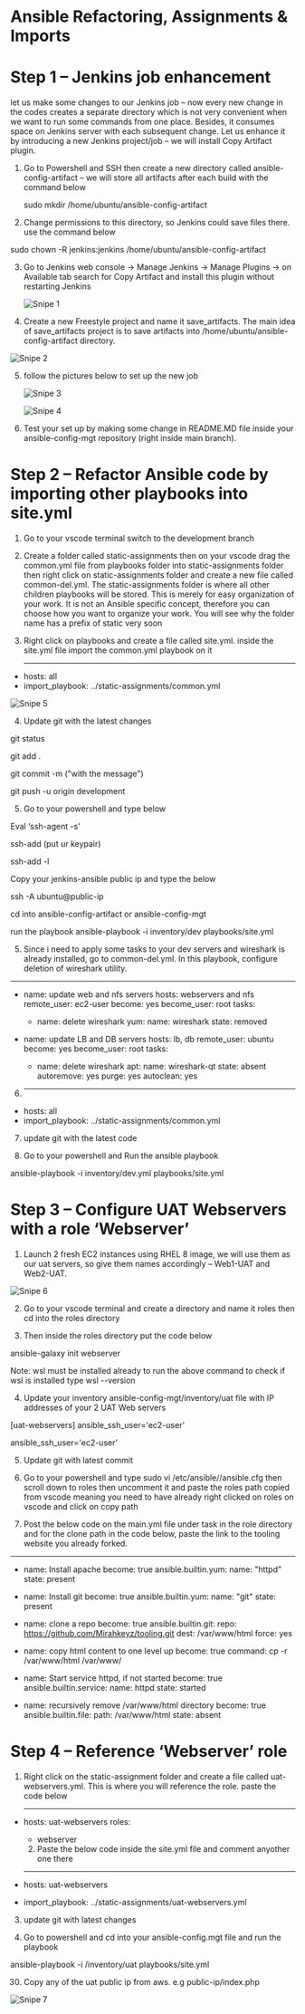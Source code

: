# Ansible Refactoring, Assignments & Imports

# Step 1 – Jenkins job enhancement

let us make some changes to our Jenkins job – now every new change in the codes creates a separate directory which is not very convenient when we want to run some commands from one place. Besides, it consumes space on Jenkins server with each subsequent change. Let us enhance it by introducing a new Jenkins project/job – we will install Copy Artifact plugin.

1. Go to Powershell and SSH then create a new directory called ansible-config-artifact – we will store all artifacts after each build with the command below

   sudo mkdir /home/ubuntu/ansible-config-artifact

2. Change permissions to this directory, so Jenkins could save files there. use the command below

  sudo chown -R jenkins:jenkins /home/ubuntu/ansible-config-artifact

3. Go to Jenkins web console -> Manage Jenkins -> Manage Plugins -> on Available tab search for Copy Artifact and install this plugin without restarting Jenkins

   ![Snipe 1](https://github.com/Mirahkeyz/Darey.io-Projects/assets/134533695/c719db6c-95ad-412e-9f65-59161b81aacc)

4. Create a new Freestyle project and name it save_artifacts. The main idea of save_artifacts project is to save artifacts into /home/ubuntu/ansible-config-artifact directory.

 ![Snipe 2](https://github.com/Mirahkeyz/Darey.io-Projects/assets/134533695/9281134c-6f70-41ad-acee-0fa6770de22a)

5. follow the pictures below to set up the new job

   ![Snipe 3](https://github.com/Mirahkeyz/Darey.io-Projects/assets/134533695/54ffd596-8cc7-4aef-ae81-efa252897b2d)

   ![Snipe 4](https://github.com/Mirahkeyz/Darey.io-Projects/assets/134533695/71e4e82b-6dcc-438f-8a53-e21c7bc39b6f)

6. Test your set up by making some change in README.MD file inside your ansible-config-mgt repository (right inside main branch).


# Step 2 – Refactor Ansible code by importing other playbooks into site.yml

1. Go to your vscode terminal switch to the development branch

2. Create a folder called static-assignments then on your vscode drag the common.yml file from playbooks folder into static-assignments folder then right click on static-assignments folder and create a new file called common-del.yml. The static-assignments folder is where all other children playbooks will be stored. This is merely for easy organization of your work. It is not an Ansible specific concept, therefore you can choose how you want to organize your work. You will see why the folder name has a prefix of static very soon

3. Right click on playbooks and create a file called site.yml. inside the site.yml file import the common.yml playbook on it

   ---
- hosts: all
- import_playbook: ../static-assignments/common.yml

![Snipe 5](https://github.com/Mirahkeyz/Darey.io-Projects/assets/134533695/0a6161f9-9f12-4120-8fd1-3918f82380a1)

4. Update git with the latest changes

 git status
 
git add .

git commit -m ("with the message")

git push -u origin development

5. Go to your powershell and type below
   
Eval ‘ssh-agent -s’

ssh-add (put ur keypair)

ssh-add -l

Copy your jenkins-ansible public ip and type the below
    
ssh -A ubuntu@public-ip 

cd into ansible-config-artifact or ansible-config-mgt

 run the playbook ansible-playbook -i inventory/dev playbooks/site.yml

5. Since i need to apply some tasks to your dev servers and wireshark is already installed, go to common-del.yml. In this playbook, configure deletion of wireshark utility.

---
- name: update web and nfs servers
  hosts: webservers and nfs
  remote_user: ec2-user
  become: yes
  become_user: root
  tasks:
  - name: delete wireshark
    yum:
      name: wireshark
      state: removed

- name: update LB and DB servers
  hosts: lb, db 
  remote_user: ubuntu
  become: yes
  become_user: root
  tasks:
  - name: delete wireshark
    apt:
      name: wireshark-qt
      state: absent
      autoremove: yes
      purge: yes
      autoclean: yes


6. ---
- hosts: all
- import_playbook: ../static-assignments/common.yml


7. update git with the latest code

8. Go to your powershell and Run the ansible playbook

ansible-playbook -i inventory/dev.yml playbooks/site.yml

# Step 3 – Configure UAT Webservers with a role ‘Webserver’

1. Launch 2 fresh EC2 instances using RHEL 8 image, we will use them as our uat servers, so give them names accordingly – Web1-UAT and Web2-UAT.

![Snipe 6](https://github.com/Mirahkeyz/Darey.io-Projects/assets/134533695/69accc07-63b5-4924-aa72-30841a37dc7c)

2.  Go to your vscode terminal and create a directory and name it roles then cd into the roles directory

3. Then inside the roles directory put the code below
   
ansible-galaxy init webserver

Note: wsl must be installed already to run the above command to check if wsl is installed type wsl --version

4. Update your inventory ansible-config-mgt/inventory/uat file with IP addresses of your 2 UAT Web servers

[uat-webservers]
<Web1-UAT-Server-Private-IP-Address> ansible_ssh_user='ec2-user' 

<Web2-UAT-Server-Private-IP-Address> ansible_ssh_user='ec2-user' 

5. Update git with latest commit

6.  Go to your powershell and type sudo vi /etc/ansible//ansible.cfg then scroll down to roles then uncomment it and paste the roles path copied from vscode meaning you need to have already right clicked on roles on vscode and click on copy path

7.  Post the below code on the main.yml file under task in the role directory and for the clone path in the code below, paste the link to the tooling website you already forked.

   ---
- name: Install apache
  become: true
  ansible.builtin.yum:
    name: "httpd"
    state: present

- name: Install git
  become: true
  ansible.builtin.yum:
    name: "git"
    state: present

- name: clone a repo
  become: true
  ansible.builtin.git:
    repo: https://github.com/Mirahkeyz/tooling.git
    dest: /var/www/html
    force: yes

- name: copy html content to one level up
  become: true
  command: cp -r /var/www/html /var/www/

- name: Start service httpd, if not started
  become: true
  ansible.builtin.service:
    name: httpd
    state: started

- name: recursively remove /var/www/html directory
  become: true
  ansible.builtin.file:
  path: /var/www/html
  state: absent


# Step 4 – Reference ‘Webserver’ role

1. Right click on the static-assignment folder and create a file called uat-webservers.yml. This is where you will reference the role. paste the code below

   ---
- hosts: uat-webservers
  roles:
     - webserver
 
  2.  Paste the below code inside the site.yml file and comment anyother one there

   ---
- hosts: uat-webservers
- import_playbook: ../static-assignments/uat-webservers.yml

3.  update git with latest changes

4. Go to powershell and cd into your ansible-config.mgt file and run the playbook
   
ansible-playbook -i /inventory/uat playbooks/site.yml

30. Copy any of the uat public ip from aws. e.g public-ip/index.php

![Snipe 7](https://github.com/Mirahkeyz/Darey.io-Projects/assets/134533695/85e944e7-8839-4c9c-bc5a-4b17c81ffbba)






























    





















